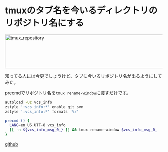 tmuxのタブ名を今いるディレクトリのリポジトリ名にする
=====
<a href="http://manaten.net/wp-content/uploads/2014/01/tmux_repository.png"><img src="http://manaten.net/wp-content/uploads/2014/01/tmux_repository.png" alt="tmux_repository" width="574" height="108" class="aligncenter size-full wp-image-888" /></a>

知ってる人には今更でしょうけど、タブに今いるリポジトリ名が出るようにしてみた。

<!-- more -->

precmdでリポジトリ名を```tmux rename-window```に渡すだけです。
```sh
autoload -Uz vcs_info
zstyle ':vcs_info:*' enable git svn
zstyle ':vcs_info:*' formats '%r'

precmd () {
  LANG=en_US.UTF-8 vcs_info
  [[ -n ${vcs_info_msg_0_} ]] && tmux rename-window $vcs_info_msg_0_
}
```
[github](https://github.com/manaten/dotfiles/blob/master/.zshrc)
